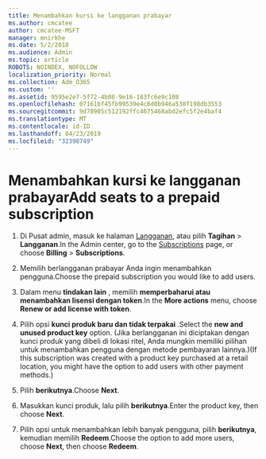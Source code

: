 ```yaml
---
title: Menambahkan kursi ke langganan prabayar
ms.author: cmcatee
author: cmcatee-MSFT
manager: mnirkhe
ms.date: 5/2/2018
ms.audience: Admin
ms.topic: article
ROBOTS: NOINDEX, NOFOLLOW
localization_priority: Normal
ms.collection: Adm_O365
ms.custom: ''
ms.assetid: 9595e2e7-5f72-4b08-9e16-183fc6e9c108
ms.openlocfilehash: 07161bf45fb99539e4c6d0b946a538f198db3553
ms.sourcegitcommit: 9d78905c512192ffc4675468abd2efc5f2e4baf4
ms.translationtype: MT
ms.contentlocale: id-ID
ms.lasthandoff: 04/23/2019
ms.locfileid: "32398749"
---
```

# <a name="add-seats-to-a-prepaid-subscription"></a><span data-ttu-id="6d91b-102">Menambahkan kursi ke langganan prabayar</span><span class="sxs-lookup"><span data-stu-id="6d91b-102">Add seats to a prepaid subscription</span></span>

1. <span data-ttu-id="6d91b-103">Di Pusat admin, masuk ke halaman [Langganan](https://go.microsoft.com/fwlink/p/?linkid=842054), atau pilih **Tagihan** \> **Langganan**.</span><span class="sxs-lookup"><span data-stu-id="6d91b-103">In the Admin center, go to the [Subscriptions](https://go.microsoft.com/fwlink/p/?linkid=842054) page, or choose **Billing** \> **Subscriptions**.</span></span>
    
2. <span data-ttu-id="6d91b-104">Memilih berlangganan prabayar Anda ingin menambahkan pengguna.</span><span class="sxs-lookup"><span data-stu-id="6d91b-104">Choose the prepaid subscription you would like to add users.</span></span>
    
3. <span data-ttu-id="6d91b-105">Dalam menu **tindakan lain** , memilih **memperbaharui atau menambahkan lisensi dengan token**.</span><span class="sxs-lookup"><span data-stu-id="6d91b-105">In the **More actions** menu, choose **Renew or add license with token**.</span></span>
    
4. <span data-ttu-id="6d91b-106">Pilih opsi **kunci produk baru dan tidak terpakai** .</span><span class="sxs-lookup"><span data-stu-id="6d91b-106">Select the **new and unused product key** option.</span></span> <span data-ttu-id="6d91b-107">(Jika berlangganan ini diciptakan dengan kunci produk yang dibeli di lokasi ritel, Anda mungkin memiliki pilihan untuk menambahkan pengguna dengan metode pembayaran lainnya.)</span><span class="sxs-lookup"><span data-stu-id="6d91b-107">(If this subscription was created with a product key purchased at a retail location, you might have the option to add users with other payment methods.)</span></span> 
    
5. <span data-ttu-id="6d91b-108">Pilih **berikutnya**.</span><span class="sxs-lookup"><span data-stu-id="6d91b-108">Choose **Next**.</span></span>
    
6. <span data-ttu-id="6d91b-109">Masukkan kunci produk, lalu pilih **berikutnya**.</span><span class="sxs-lookup"><span data-stu-id="6d91b-109">Enter the product key, then choose **Next**.</span></span>
    
7. <span data-ttu-id="6d91b-110">Pilih opsi untuk menambahkan lebih banyak pengguna, pilih **berikutnya**, kemudian memilih **Redeem**.</span><span class="sxs-lookup"><span data-stu-id="6d91b-110">Choose the option to add more users, choose **Next**, then choose **Redeem**.</span></span>
    

